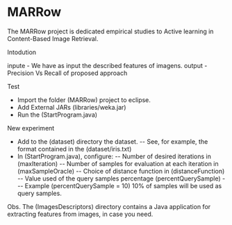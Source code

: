 # MARRow
The MARRow project is dedicated empirical studies to Active learning in Content-Based Image Retrieval.

Intodution

inpute - We have as input the described features of imagens. 
output - Precision Vs Recall of proposed approach

Test
 - Import the folder (MARRow) project to eclipse.
 - Add External JARs (libraries/weka.jar)
 - Run the (StartProgram.java)

New experiment
 - Add to the (dataset) directory the dataset.
 -- See, for example, the format contained in the (dataset/iris.txt)
 - In (StartProgram.java), configure:
 -- Number of desired iterations in (maxIteration)
 -- Number of samples for evaluation at each iteration in (maxSampleOracle)
 -- Choice of distance function in (distanceFunction)
 -- Value used of the query samples percentage (percentQuerySample)
 --- Example (percentQuerySample = 10) 10% of samples will be used as query samples.


Obs. 
The (ImagesDescriptors) directory contains a Java application for extracting features from images, in case you need.
